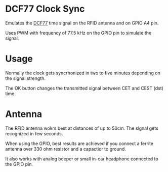 # DCF77 Clock Sync
Emulates the [DCF77](https://en.wikipedia.org/wiki/DCF77) time signal on the RFID antenna and on GPIO A4 pin.

Uses PWM with frequency of 77.5 kHz on the GPIO pin to simulate the signal.

# Usage

Normally the clock gets syncrhonized in two to five minutes depending on the signal strength.

The OK button changes the transmitted signal between CET and CEST (dst) time.

# Antenna
The RFID antenna wokrs best at distances of up to 50cm. The signal gets recognized in few seconds.

When using the GPIO, best results are achieved if you connect a ferrite antenna over 330 ohm resistor and a capactior to ground.

It also works with analog beeper or small in-ear headphone connected to the GPIO pin.
